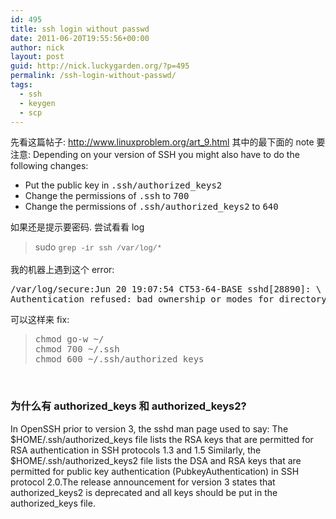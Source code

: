 ```yaml
---
id: 495
title: ssh login without passwd
date: 2011-06-20T19:55:56+00:00
author: nick
layout: post
guid: http://nick.luckygarden.org/?p=495
permalink: /ssh-login-without-passwd/
tags:
  - ssh
  - keygen
  - scp
---
```

先看这篇帖子:
http://www.linuxproblem.org/art_9.html
其中的最下面的 note 要注意:
Depending on your version of SSH you might also have to do the following changes:
<ul>
<li>Put the public key in <tt>.ssh/authorized_keys2</tt></li>
<li>Change the permissions of <tt>.ssh</tt> to <tt>700</tt></li>
<li>Change the permissions of <tt>.ssh/authorized_keys2</tt> to <tt>640</tt></li>
</ul>
如果还是提示要密码. 尝试看看 log
<blockquote>sudo <span style="font-family: Consolas, Monaco, 'Courier New', Courier, monospace; font-size: 12px; line-height: 18px; white-space: pre;">grep -ir ssh /var/log/*</span></blockquote>
我的机器上遇到这个 error:
<pre>/var/log/secure:Jun 20 19:07:54 CT53-64-BASE sshd[28890]: \
Authentication refused: bad ownership or modes for directory /disk1/home/nick/
</pre>
可以这样来 fix:
<blockquote>
<pre>chmod go-w ~/
chmod 700 ~/.ssh
chmod 600 ~/.ssh/authorized_keys</pre>
</blockquote>
 
<h3>为什么有 authorized_keys 和 authorized_keys2?</h3>
In OpenSSH prior to version 3, the sshd man page used to say:
The $HOME/.ssh/authorized_keys file lists the RSA keys that are permitted for RSA authentication in SSH protocols 1.3 and 1.5 Similarly, the $HOME/.ssh/authorized_keys2 file lists the DSA and RSA keys that are permitted for public key authentication (PubkeyAuthentication) in SSH protocol 2.0.The release announcement for version 3 states that authorized_keys2 is deprecated and all keys should be put in the authorized_keys file.
